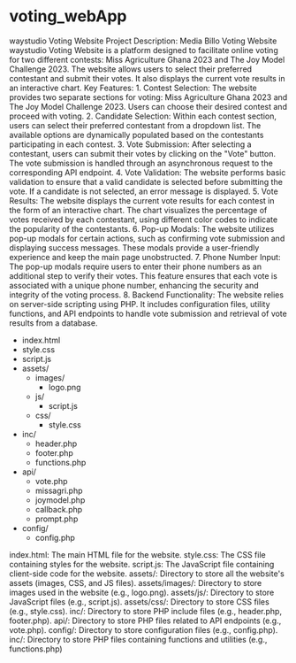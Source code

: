 # voting_webApp
waystudio Voting Website
Project Description: Media Billo Voting Website  waystudio Voting Website is a platform designed to facilitate online voting for two different contests: Miss Agriculture Ghana 2023 and The Joy Model Challenge 2023. The website allows users to select their preferred contestant and submit their votes. It also displays the current vote results in an interactive chart.  Key Features: 1. Contest Selection: The website provides two separate sections for voting: Miss Agriculture Ghana 2023 and The Joy Model Challenge 2023. Users can choose their desired contest and proceed with voting.  2. Candidate Selection: Within each contest section, users can select their preferred contestant from a dropdown list. The available options are dynamically populated based on the contestants participating in each contest.  3. Vote Submission: After selecting a contestant, users can submit their votes by clicking on the "Vote" button. The vote submission is handled through an asynchronous request to the corresponding API endpoint.  4. Vote Validation: The website performs basic validation to ensure that a valid candidate is selected before submitting the vote. If a candidate is not selected, an error message is displayed.  5. Vote Results: The website displays the current vote results for each contest in the form of an interactive chart. The chart visualizes the percentage of votes received by each contestant, using different color codes to indicate the popularity of the contestants.  6. Pop-up Modals: The website utilizes pop-up modals for certain actions, such as confirming vote submission and displaying success messages. These modals provide a user-friendly experience and keep the main page unobstructed.  7. Phone Number Input: The pop-up modals require users to enter their phone numbers as an additional step to verify their votes. This feature ensures that each vote is associated with a unique phone number, enhancing the security and integrity of the voting process.  8. Backend Functionality: The website relies on server-side scripting using PHP. It includes configuration files, utility functions, and API endpoints to handle vote submission and retrieval of vote results from a database.

- index.html
- style.css
- script.js
- assets/
    - images/
        - logo.png
    - js/
        - script.js
    - css/
        - style.css
- inc/
    - header.php
    - footer.php
    - functions.php
- api/
    - vote.php
    - missagri.php
    - joymodel.php
    - callback.php
    - prompt.php
- config/
    - config.php

index.html: The main HTML file for the website.
style.css: The CSS file containing styles for the website.
script.js: The JavaScript file containing client-side code for the website.
assets/: Directory to store all the website's assets (images, CSS, and JS files).
assets/images/: Directory to store images used in the website (e.g., logo.png).
assets/js/: Directory to store JavaScript files (e.g., script.js).
assets/css/: Directory to store CSS files (e.g., style.css).
inc/: Directory to store PHP include files (e.g., header.php, footer.php).
api/: Directory to store PHP files related to API endpoints (e.g., vote.php).
config/: Directory to store configuration files (e.g., config.php).
inc/: Directory to store PHP files containing functions and utilities (e.g., functions.php) 

